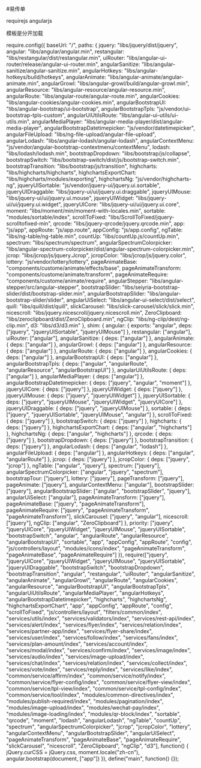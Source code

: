 #易传单

requirejs
angularjs

模板是分开加载

require.config({
    baseUrl: "/",
    paths: {
        jquery: "libs/jquery/dist/jquery",
        angular: "libs/angular/angular.min",
        restangular: "libs/restangular/dist/restangular.min",
        uiRouter: "libs/angular-ui-router/release/angular-ui-router.min",
        angularSanitize: "libs/angular-sanitize/angular-sanitize.min",
        angularHotkeys: "libs/angular-hotkeys/build/hotkeys",
        angularAnimate: "libs/angular-animate/angular-animate.min",
        angularGrowl: "libs/angular-growl/build/angular-growl.min",
        angularResource: "libs/angular-resource/angular-resource.min",
        angularRoute: "libs/angular-route/angular-route.min",
        angularCookies: "libs/angular-cookies/angular-cookies.min",
        angularBootstrapUI: "libs/angular-bootstrap/ui-bootstrap",
        angularBootstrapTpls: "js/vendor/ui-bootstrap-tpls-custom",
        angularUiUtilsRoute: "libs/angular-ui-utils/ui-utils.min",
        angularMediaPlayer: "libs/angular-media-player/dist/angular-media-player",
        angularBootstrapDatetimepicker: "js/vendor/datetimepicker",
        angularFileUpload: "libs/ng-file-upload/angular-file-upload",
        angularLodash: "libs/angular-lodash/angular-lodash",
        angularContextMenu: "js/vendor/angular-bootstrap-contextmenu/contextMenu",
        lodash: "libs/lodash/lodash.min",
        bootstrapDropdown: "libs/bootstrap/js/collapse",
        bootstrapSwitch: "libs/bootstrap-switch/dist/js/bootstrap-switch.min",
        bootstrapTransition: "libs/bootstrap/js/transition",
        highcharts: "libs/highcharts/highcharts",
        highchartsExportChart: "libs/highcharts/modules/exporting",
        highchartsNg: "js/vendor/highcharts-ng",
        jqueryUISortable: "js/vendor/jquery-ui/jquery.ui.sortable",
        jqueryUIDraggable: "libs/jquery-ui/ui/jquery.ui.draggable",
        jqueryUIMouse: "libs/jquery-ui/ui/jquery.ui.mouse",
        jqueryUIWidget: "libs/jquery-ui/ui/jquery.ui.widget",
        jqueryUICore: "libs/jquery-ui/ui/jquery.ui.core",
        moment: "libs/moment/min/moment-with-locales.min",
        sortable: "modules/sortable/index",
        scrollToFixed: "libs/ScrollToFixed/jquery-scrolltofixed-min",
        qrcode: "libs/jquery-qrcode/jquery.qrcode.min",
        app: "js/app",
        appRoute: "js/app.route",
        appConfig: "js/app.config",
        ngTable: "libs/ng-table/ng-table.min",
        countUp: "libs/countUp.js/countUp.min",
        spectrum: "libs/spectrum/spectrum",
        angularSpectrumColorpicker: "libs/angular-spectrum-colorpicker/dist/angular-spectrum-colorpicker.min",
        jcrop: "libs/jcrop/js/jquery.Jcrop",
        jcropColor: "libs/jcrop/js/jquery.color",
        lottery: "js/vendor/lottery/lottery",
        pageAnimateBase: "components/custome/animate/effects/base",
        pageAnimateTransform: "components/custome/animate/transform",
        pageAnimateRequire: "components/custome/animate/require",
        angularStepper: "libs/angular-stepper/src/angular-stepper",
        bootstrapSlider: "libs/seiyria-bootstrap-slider/dist/bootstrap-slider.min",
        angularBootstrapSlider: "libs/angular-bootstrap-slider/slider",
        angularUiSelect: "libs/angular-ui-select/dist/select",
        quill: "libs/quill/dist/quill",
        slickCarousel: "libs/slick-carousel/slick/slick.min",
        nicescroll: "libs/jquery.nicescroll/jquery.nicescroll.min",
        ZeroClipboard: "libs/zeroclipboard/dist/ZeroClipboard.min",
        ngClip: "libs/ng-clip/dest/ng-clip.min",
        d3: "libs/d3/d3.min"
    },
    shim: {
        angular: {
            exports: "angular",
            deps: ["jquery", "jqueryUISortable", "jqueryUIMouse"]
        },
        restangular: ["angular"],
        uiRouter: ["angular"],
        angularSanitize: {
            deps: ["angular"]
        },
        angularAnimate: {
            deps: ["angular"]
        },
        angularGrowl: {
            deps: ["angular"]
        },
        angularResource: {
            deps: ["angular"]
        },
        angularRoute: {
            deps: ["angular"]
        },
        angularCookies: {
            deps: ["angular"]
        },
        angularBootstrapUI: {
            deps: ["angular"]
        },
        angularBootstrapTpls: {
            deps: ["angular", "angularRoute", "angularResource", "angularBootstrapUI"]
        },
        angularUiUtilsRoute: {
            deps: ["angular"]
        },
        angularMediaPlayer: {
            deps: ["angular"]
        },
        angularBootstrapDatetimepicker: {
            deps: ["jquery", "angular", "moment"]
        },
        jqueryUICore: {
            deps: ["jquery"]
        },
        jqueryUIWidget: {
            deps: ["jquery"]
        },
        jqueryUIMouse: {
            deps: ["jquery", "jqueryUIWidget"]
        },
        jqueryUISortable: {
            deps: ["jquery", "jqueryUIMouse", "jqueryUIWidget", "jqueryUICore"]
        },
        jqueryUIDraggable: {
            deps: ["jquery", "jqueryUIMouse"]
        },
        sortable: {
            deps: ["jquery", "jqueryUISortable", "jqueryUIMouse", "angular"]
        },
        scrollToFixed: {
            deps: ["jquery"]
        },
        bootstrapSwitch: {
            deps: ["jquery"]
        },
        highcharts: {
            deps: ["jquery"]
        },
        highchartsExportChart: {
            deps: ["angular", "highcharts"]
        },
        highchartsNg: {
            deps: ["angular", "highcharts"]
        },
        qrcode: {
            deps: ["jquery"]
        },
        bootstrapDropdown: {
            deps: ["jquery"]
        },
        bootstrapTransition: {
            deps: ["jquery"]
        },
        angularLodash: {
            deps: ["angular", "lodash"]
        },
        angularFileUpload: {
            deps: ["angular"]
        },
        angularHotkeys: {
            deps: ["angular", "angularRoute"]
        },
        jcrop: {
            deps: ["jquery"]
        },
        jcropColor: {
            deps: ["jquery", "jcrop"]
        },
        ngTable: ["angular", "jquery"],
        spectrum: ["jquery"],
        angularSpectrumColorpicker: ["angular", "jquery", "spectrum"],
        bootstrapTour: ["jquery"],
        lottery: ["jquery"],
        pageTransform: ["jquery"],
        pageAnimate: ["jquery"],
        angularContextMenu: ["angular"],
        bootstrapSlider: ["jquery"],
        angularBootstrapSlider: ["angular", "bootstrapSlider", "jquery"],
        angularUiSelect: ["angular"],
        pageAnimateTransform: ["jquery"],
        pageAnimateBase: ["jquery", "pageAnimateTransform"],
        pageAnimateRequire: ["jquery", "pageAnimateTransform", "pageAnimateTransform"],
        slickCarousel: ["jquery", "angular"],
        nicescroll: ["jquery"],
        ngClip: ["angular", "ZeroClipboard"]
    },
    priority: ["jquery", "jqueryUICore", "jqueryUIWidget", "jqueryUIMouse", "jqueryUISortable", "bootstrapSwitch", "angular", "angularRoute", "angularResource", "angularBootstrapUI", "sortable", "app", "appConfig", "appRoute", "config", "js/controllers/layout", "modules/icons/index", "pageAnimateTransform", "pageAnimateBase", "pageAnimateRequire"]
}), require(["jquery", "jqueryUICore", "jqueryUIWidget", "jqueryUIMouse", "jqueryUISortable", "jqueryUIDraggable", "bootstrapSwitch", "bootstrapDropdown", "bootstrapTransition", "angular", "restangular", "uiRouter", "angularSanitize", "angularAnimate", "angularGrowl", "angularRoute", "angularCookies", "angularResource", "angularBootstrapUI", "angularBootstrapTpls", "angularUiUtilsRoute", "angularMediaPlayer", "angularHotkeys", "angularBootstrapDatetimepicker", "highcharts", "highchartsNg", "highchartsExportChart", "app", "appConfig", "appRoute", "config", "scrollToFixed", "js/controllers/layout", "filters/common/index", "services/utils/index", "services/validators/index", "services/rest-api/index", "services/alert/index", "services/flyer/index", "services/relation/index", "services/partner-app/index", "services/flyer-share/index", "services/user/index", "services/follow/index", "services/fans/index", "services/plan-amount/index", "services/account/index", "services/modal/index", "services/confirm/index", "services/image/index", "services/audio/index", "services/image-upload/index", "services/chat/index", "services/relation/index", "services/collect/index", "services/vote/index", "services/reply/index", "services/like/index", "common/service/affirm/index", "common/service/notify/index", "common/service/flyer-config/index", "common/service/flyer-view/index", "common/service/tpl-view/index", "common/service/tpl-config/index", "common/service/tool/index", "modules/common-directives/index", "modules/publish-required/index", "modules/pagination/index", "modules/image-upload/index", "modules/wechat-pay/index", "modules/image-loading/index", "modules/qr-block/index", "sortable", "qrcode", "moment", "lodash", "angularLodash", "ngTable", "countUp", "spectrum", "angularSpectrumColorpicker", "jcrop", "jcropColor", "lottery", "angularContextMenu", "angularBootstrapSlider", "angularUiSelect", "pageAnimateTransform", "pageAnimateBase", "pageAnimateRequire", "slickCarousel", "nicescroll", "ZeroClipboard", "ngClip", "d3"], function() {
    jQuery.curCSS = jQuery.css, moment.locale("zh-cn"), angular.bootstrap(document, ["app"])
}), define("main", function() {});